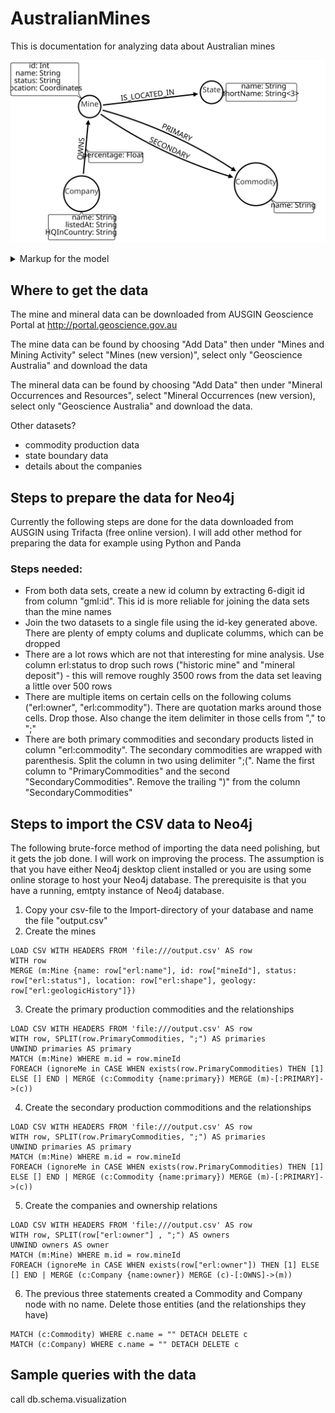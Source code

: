 # AustralianMines
This is documentation for analyzing data about Australian mines

![](img/australian_mines.svg)

<details>
  <summary>Markup for the model</summary>
  
Markup for defining data model using the Arrows graph diagraming tool at http://www.apcjones.com/arrows/#
```
<ul class="graph-diagram-markup" data-internal-scale="1.45" data-external-scale="1">
  <li class="node" data-node-id="0" data-x="170.58362237338358" data-y="-373.75836181640625">
    <span class="caption">State</span><dl class="properties"><dt>name</dt><dd>String</dd><dt>shortName</dt><dd>String&lt;3&gt;</dd></dl></li>
  <li class="node" data-node-id="3" data-x="-390.9741100442819" data-y="-307.93059881802293">
    <span class="caption">Mine</span><dl class="properties"><dt>id</dt><dd>Int</dd><dt>name</dt><dd>String</dd><dt>status</dt><dd>String</dd><dt>location</dt><dd>Coordinates</dd></dl></li>
  <li class="node" data-node-id="4" data-x="374.19542089001914" data-y="50.68015052532327">
    <span class="caption">Commodity</span><dl class="properties"><dt>name</dt><dd>String</dd></dl></li>
  <li class="node" data-node-id="5" data-x="-428.21492688409234" data-y="94.45329468825771">
    <span class="caption">Company</span><dl class="properties"><dt>name</dt><dd>String</dd><dt>listedAt</dt><dd>String</dd><dt>HQInCountry</dt><dd>String</dd></dl></li>
  <li class="relationship" data-from="3" data-to="0">
    <span class="type">IS_LOCATED_IN</span>
  </li>
  <li class="relationship" data-from="5" data-to="3">
    <span class="type">OWNS</span><dl class="properties"><dt>percentage</dt><dd>Float</dd></dl></li>
  <li class="relationship" data-from="3" data-to="4">
    <span class="type">PRIMARY</span>
  </li>
  <li class="relationship" data-from="3" data-to="4">
    <span class="type">SECONDARY</span>
  </li>
</ul>
```
</details>

## Where to get the data

The mine and mineral data can be downloaded from AUSGIN Geoscience Portal at http://portal.geoscience.gov.au

The mine data can be found by choosing "Add Data" then under "Mines and Mining Activity" select "Mines (new version)", select only "Geoscience Australia" and download the data

The mineral data can be found by choosing "Add Data" then under "Mineral Occurrences and Resources", select "Mineral Occurrences (new version), select only "Geoscience Australia" and download the data.

Other datasets?
* commodity production data
* state boundary data
* details about the companies

## Steps to prepare the data for Neo4j

Currently the following steps are done for the data downloaded from AUSGIN using Trifacta (free online version). I will add other method for preparing the data for example using Python and Panda

### Steps needed:
* From both data sets, create a new id column by extracting 6-digit id from column "gml:id". This id is more reliable for joining the data sets than the mine names
* Join the two datasets to a single file using the id-key generated above. There are plenty of empty colums and duplicate columms, which can be dropped
* There are a lot rows which are not that interesting for mine analysis. Use column erl:status to drop such rows ("historic mine" and "mineral deposit") - this will remove roughly 3500 rows from the data set leaving a little over 500 rows
* There are multiple items on certain cells on the following colums ("erl:owner", "erl:commodity"). There are quotation marks around those cells. Drop those. Also change the item delimiter in those cells from "," to ";"
* There are both primary commodities and secondary products listed in column "erl:commodity". The secondary commodities are wrapped with parenthesis. Split the column in two using delimiter ";(". Name the first column to "PrimaryCommodities" and the second "SecondaryCommodities". Remove the trailing ")" from the column "SecondaryCommodities"

## Steps to import the CSV data to Neo4j

The following brute-force method of importing the data need polishing, but it gets the job done. I will work on improving the process.
The assumption is that you have either Neo4j desktop client installed or you are using some online storage to host your Neo4j database. The prerequisite is that you have a running, emtpty instance of Neo4j database.
1. Copy your csv-file to the Import-directory of your database and name the file "output.csv"
2. Create the mines
```
LOAD CSV WITH HEADERS FROM 'file:///output.csv' AS row
WITH row
MERGE (m:Mine {name: row["erl:name"], id: row["mineId"], status: row["erl:status"], location: row["erl:shape"], geology: row["erl:geologicHistory"]})
```
3. Create the primary production commodities and the relationships
```
LOAD CSV WITH HEADERS FROM 'file:///output.csv' AS row
WITH row, SPLIT(row.PrimaryCommodities, ";") AS primaries
UNWIND primaries AS primary
MATCH (m:Mine) WHERE m.id = row.mineId
FOREACH (ignoreMe in CASE WHEN exists(row.PrimaryCommodities) THEN [1] ELSE [] END | MERGE (c:Commodity {name:primary}) MERGE (m)-[:PRIMARY]->(c))
```
4. Create the secondary production commoditions and the relationships
```
LOAD CSV WITH HEADERS FROM 'file:///output.csv' AS row
WITH row, SPLIT(row.PrimaryCommodities, ";") AS primaries
UNWIND primaries AS primary
MATCH (m:Mine) WHERE m.id = row.mineId
FOREACH (ignoreMe in CASE WHEN exists(row.PrimaryCommodities) THEN [1] ELSE [] END | MERGE (c:Commodity {name:primary}) MERGE (m)-[:PRIMARY]->(c))
```
5. Create the companies and ownership relations
```
LOAD CSV WITH HEADERS FROM 'file:///output.csv' AS row
WITH row, SPLIT(row["erl:owner"] , ";") AS owners
UNWIND owners AS owner
MATCH (m:Mine) WHERE m.id = row.mineId
FOREACH (ignoreMe in CASE WHEN exists(row["erl:owner"]) THEN [1] ELSE [] END | MERGE (c:Company {name:owner}) MERGE (c)-[:OWNS]->(m))
```
6. The previous three statements created a Commodity and Company node with no name. Delete those entities (and the relationships they have)
```
MATCH (c:Commodity) WHERE c.name = "" DETACH DELETE c
MATCH (c:Company) WHERE c.name = "" DETACH DELETE c
```

## Sample queries with the data

call db.schema.visualization



